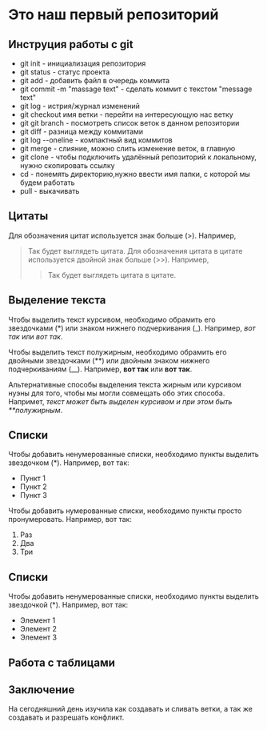  # Это наш первый репозиторий 
 ## Инструция работы с git

 * git init - инициализация репозитория
 * git status - статус проекта
 * git add - добавить файл в очередь коммита
 * git commit -m "massage text" - сделать коммит с текстом "message text"
 * git log - истрия/журнал изменений
 * git checkout имя ветки - перейти на интересующую нас ветку
 * git git branch - посмотреть список веток в данном репозитории 
 * git diff - разница между коммитами
 * git log --oneline - компактный вид коммитов
 * git merge - слияние, можно слить изменение веток, в главную
 * git clone - чтобы подключить удалённый репозиторий к локальному, нужно скопировать ссылку
 * cd - понемять директорию,нужно ввести имя папки, с которой мы будем работать
 * pull - выкачивать






 

## Цитаты 
Для обозначения цитат используется знак больше (>). Например,
> Так будет выглядеть цитата. 
Для обозначения цитата в цитате используется двойной знак больше (>>). Например,
>> Так будет выглядеть цитата в цитате. 

## Выделение текста

Чтобы выделить текст курсивом, необходимо обрамить его звездочками (*) или знаком нижнего подчеркивания (_). Например, *вот так* или _вот так_.

Чтобы выделить текст полужирным, необходимо обрамить его двойными звездочками (**) или двойным знаком нижнего подчеркиваниям (__). Например, **вот так** или __вот так__.

Альтернативные способы выделения текста жирным или курсивом нуэны для того, чтобы мы могли совмещать обо этих способа. Напримет, _текст может быть выделен курсивом и при этом быть **полужирным_.
## Списки

Чтобы добавить ненумерованные списки, необходимо пункты выделить звездочком (*). Например, вот так:
* Пункт 1
* Пункт 2
* Пункт 3

Чтобы добавить нумерованные списки, необходимо пункты просто пронумеровать. Например, вот так:
1. Раз
2. Два
3. Три

## Списки

Чтобы добавить ненумерованные списки, необходимо пункты выделить звездочкой (*). Например, вот так:
* Элемент 1
* Элемент 2
* Элемент 3

## Работа с таблицами

## Заключение
На сегодняшний день изучила как создавать и сливать ветки, а так же создавать и разрешать конфликт. 
 

